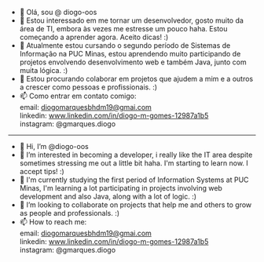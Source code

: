 - 👋 Olá, sou @ diogo-oos
- 👀 Estou interessado em me tornar um desenvolvedor, gosto muito da área de TI, embora às vezes me estresse um pouco haha. Estou começando a aprender agora. Aceito dicas! :)
- 🌱 Atualmente estou cursando o segundo período de Sistemas de Informação na PUC Minas, estou aprendendo muito participando de projetos envolvendo desenvolvimento web e também Java, junto com muita lógica. :)
- 💞️ Estou procurando colaborar em projetos que ajudem a mim e a outros a crescer como pessoas e profissionais. :)
- 📫 Como entrar em contato comigo:<br>
email: diogomarquesbhdm19@gmai.com
<br>linkedin: www.linkedin.com/in/diogo-m-gomes-12987a1b5
<br>instagram: @gmarques.diogo

-------------

- 👋 Hi, I’m @diogo-oos
- 👀 I’m interested in becoming a developer, i really like the IT area despite sometimes stressing me out a little bit haha. I'm starting to learn now. I accept tips! :)
- 🌱 I'm currently studying the first period of Information Systems at PUC Minas, I'm learning a lot participating in projects involving web development and also Java, along with a lot of logic. :)
- 💞️ I’m looking to collaborate on projects that help me and others to grow as people and professionals. :)
- 📫 How to reach me:   
email: diogomarquesbhdm19@gmai.com  
linkedin: www.linkedin.com/in/diogo-m-gomes-12987a1b5  
instagram: @gmarques.diogo

<!---
diogo-oos/diogo-oos is a ✨ special ✨ repository because its `README.md` (this file) appears on your GitHub profile.
You can click the Preview link to take a look at your changes.
--->
